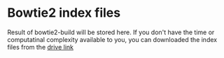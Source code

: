 # Bowtie2 index files

Result of bowtie2-build will be stored here.
If you don't have the time or computatinal complexity available to you,
you can downloaded the index files from the
[drive link](https://drive.google.com/drive/folders/1_U7MZDa9rDLVRHWttJmfxjQteaH0rP7e?usp=sharing)
